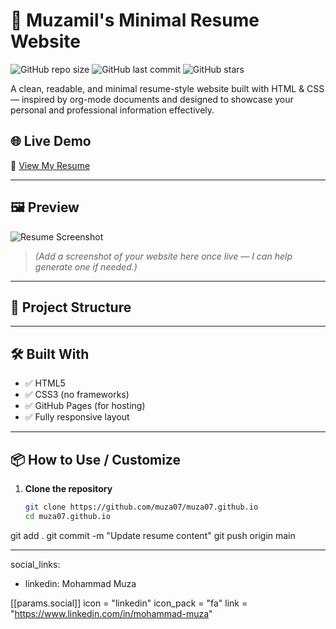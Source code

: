 # 🧾 Muzamil's Minimal Resume Website

![GitHub repo size](https://img.shields.io/github/repo-size/muza07/muza07.github.io)
![GitHub last commit](https://img.shields.io/github/last-commit/muza07/muza07.github.io)
![GitHub stars](https://img.shields.io/github/stars/muza07/muza07.github.io?style=social)

A clean, readable, and minimal resume-style website built with HTML & CSS — inspired by org-mode documents and designed to showcase your personal and professional information effectively.

## 🌐 Live Demo

🔗 [View My Resume](https://muza07.github.io/)

---

## 🖼️ Preview

![Resume Screenshot](https://user-images.githubusercontent.com/your-screenshot-path/resume-preview.png)

> *(Add a screenshot of your website here once live — I can help generate one if needed.)*

---

## 📁 Project Structure


---

## 🛠️ Built With

- ✅ HTML5
- ✅ CSS3 (no frameworks)
- ✅ GitHub Pages (for hosting)
- ✅ Fully responsive layout

---

## 📦 How to Use / Customize

1. **Clone the repository**
   ```bash
   git clone https://github.com/muza07/muza07.github.io
   cd muza07.github.io
git add .
git commit -m "Update resume content"
git push origin main

---
social_links:
  - linkedin: Mohammad Muza

[[params.social]]
icon = "linkedin"
icon_pack = "fa"
link = "https://www.linkedin.com/in/mohammad-muza"

